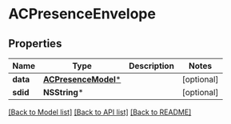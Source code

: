 # ACPresenceEnvelope

## Properties
Name | Type | Description | Notes
------------ | ------------- | ------------- | -------------
**data** | [**ACPresenceModel***](ACPresenceModel.md) |  | [optional] 
**sdid** | **NSString*** |  | [optional] 

[[Back to Model list]](../README.md#documentation-for-models) [[Back to API list]](../README.md#documentation-for-api-endpoints) [[Back to README]](../README.md)


